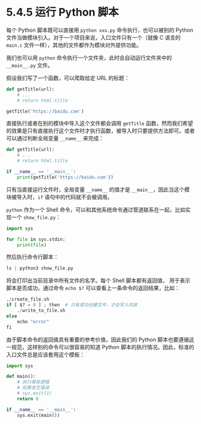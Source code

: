 # 5.4.5 运行 Python 脚本

每个 Python 脚本既可以直接用 `python xxx.py` 命令执行，也可以被别的 Python 文件当做模块引入。对于一个项目来说，入口文件只有一个（就像 C 语言的 `main.c` 文件一样），其他的文件都作为模块对外提供功能。

我们也可以用 `python` 命令执行一个文件夹，此时会自动运行文件夹中的 `__main__.py` 文件。

假设我们写了一个函数，可以爬取给定 URL 的标题：

```python
def getTitle(url):
	# ...
	# return html.title

getTitle('https://baidu.com')
```

直接执行或者在别的模块中导入这个文件都会调用 `getTitle` 函数，然而我们希望的效果是只有直接执行这个文件时才执行函数，被导入时只要提供方法即可。或者可以通过判断全局变量 `__name__` 来完成：

```python
def getTitle(url):
	# ...
	# return html.title

if __name__ == '__main__':
	print(getTitle('https://baidu.com'))
```
	
只有当直接运行文件时，全局变量 `__name__` 的值才是 `__main__`，因此当这个模块被导入时，`if` 语句中的代码就不会被调用。

`python` 作为一个 Shell 命令，可以和其他系统命令通过管道联系在一起，比如实现一个 `show_file.py`：

```python
import sys

for file in sys.stdin:
	print(file)
```
	
然后执行命令行脚本：

```python
ls | python3 show_file.py
```

将会打印出当前目录中所有文件的名字。每个 Shell 脚本都有返回值， 用于表示脚本是否成功，通过命令 `echo $?` 可以查看上一条命令的返回结果，比如：

```python
./create_file.sh
if [ $? = 0 ] ; then  # 只有成功创建文件，才会写入内容
	./write_to_file.sh
else
	echo "error"
fi
```

由于脚本命令的返回值具有重要的参考价值，因此我们的 Python 脚本也要遵循这一规范，这样别的命令可以很容易的知道 Python 脚本的执行情况。因此，标准的入口文件总是应该套用这个模板：

```python
import sys

def main():
	# 执行某些逻辑
	# 如果发生错误
	# sys.exit(1)
	return 0

if __name__ == '__main__':
	sys.exit(main())
```

